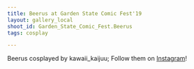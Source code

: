```yaml
---
title: Beerus at Garden State Comic Fest'19
layout: gallery_local
shoot_id: Garden_State_Comic_Fest.Beerus
tags: cosplay

---
```


Beerus cosplayed by kawaii_kaijuu; Follow them on [Instagram](https://www.instagram.com/kawaii_kaijuu)!

